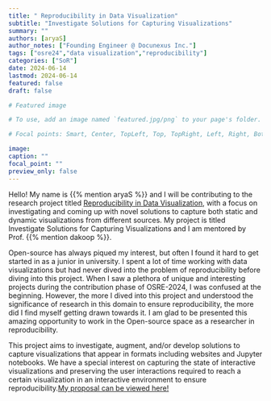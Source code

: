 ```yaml
---
title: " Reproducibility in Data Visualization"
subtitle: "Investigate Solutions for Capturing Visualizations"
summary: ""
authors: [aryaS]
author_notes: ["Founding Engineer @ Docunexus Inc."]
tags: ["osre24","data visualization","reproducibility"]
categories: ["SoR"]
date: 2024-06-14
lastmod: 2024-06-14
featured: false
draft: false

# Featured image

# To use, add an image named `featured.jpg/png` to your page's folder.

# Focal points: Smart, Center, TopLeft, Top, TopRight, Left, Right, BottomLeft, Bottom, BottomRight.

image:
caption: ""
focal_point: ""
preview_only: false
---
```


Hello! My name is {{% mention aryaS %}} and I will be contributing to the research project titled [Reproducibility in Data Visualization](/project/osre24/niu/repro-vis/), with a focus on investigating and coming up with novel solutions to capture both static and dynamic visualizations from different sources. My project is titled Investigate Solutions for Capturing Visualizations and I am mentored by Prof. {{% mention dakoop %}}. 

Open-source has always piqued my interest, but often I found it hard to get started in as a junior in university. I spent a lot of time working with data visualizations but had never dived into the problem of reproducibility before diving into this project. When I saw a plethora of unique and interesting projects during the contribution phase of OSRE-2024, I was confused at the beginning. However, the more I dived into this project and understood the significance of research in this domain to ensure reproducibility, the more did I find myself getting drawn towards it. I am glad to be presented this amazing opportunity to work in the Open-source space as a researcher in reproducibility.

This project aims to investigate, augment, and/or develop solutions to capture visualizations that appear in formats including websites and Jupyter notebooks. We have a special interest on capturing the state of interactive visualizations and preserving the user interactions required to reach a certain visualization in an interactive environment to ensure reproducibility.[My proposal can be viewed here!](https://drive.google.com/file/d/1SGLd37zBjnAU-eYytr7mYzfselHgxvK1/view?usp=sharing)


